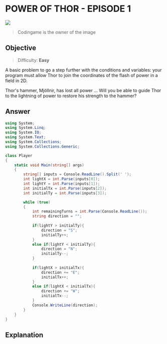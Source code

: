 # POWER OF THOR - EPISODE 1

![](https://static.codingame.com/servlet/fileservlet?id=5690532126778&format=puzzle_cover)

> Codingame is the owner of the image

## Objective

> Difficulty: **Easy**

A basic problem to go a step further with the conditions and variables: your program must allow Thor to join the coordinates of the flash of power in a field in 2D.

Thor's hammer, Mjöllnir, has lost all power ... Will you be able to guide Thor to the lightning of power to restore his strength to the hammer? 



## Answer



``````C#
using System;
using System.Linq;
using System.IO;
using System.Text;
using System.Collections;
using System.Collections.Generic;

class Player
{
    static void Main(string[] args)
    {
        string[] inputs = Console.ReadLine().Split(' ');
        int lightX = int.Parse(inputs[0]);
        int lightY = int.Parse(inputs[1]);
        int initialTx = int.Parse(inputs[2]);
        int initialTy = int.Parse(inputs[3]);

        while (true)
        {
            int remainingTurns = int.Parse(Console.ReadLine());
            string direction = "";
            
            if(lightY > initialTy){
                direction = "S";
                initialTy++;
            }
            else if(lightY < initialTy){
                direction = "N";
                initialTy--;
            }
            
            if(lightX > initialTx){
                direction += "E";
                initialTx++;
            }
            else if(lightX < initialTx){
                direction += "W";
                initialTx--;
            }
            Console.WriteLine(direction);
        }
    }
}
``````



## Explanation

